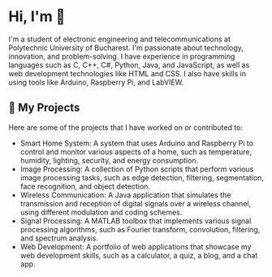 # Hi, I'm <your name> 👋

I'm a student of electronic engineering and telecommunications at Polytechnic University of Bucharest. I'm passionate about technology, innovation, and problem-solving. I have experience in programming languages such as C, C++, C#, Python, Java, and JavaScript, as well as web development technologies like HTML and CSS. I also have skills in using tools like Arduino, Raspberry Pi, and LabVIEW. 

## 🚀 My Projects

Here are some of the projects that I have worked on or contributed to:

- Smart Home System: A system that uses Arduino and Raspberry Pi to control and monitor various aspects of a home, such as temperature, humidity, lighting, security, and energy consumption.
- Image Processing: A collection of Python scripts that perform various image processing tasks, such as edge detection, filtering, segmentation, face recognition, and object detection.
- Wireless Communication: A Java application that simulates the transmission and reception of digital signals over a wireless channel, using different modulation and coding schemes.
- Signal Processing: A MATLAB toolbox that implements various signal processing algorithms, such as Fourier transform, convolution, filtering, and spectrum analysis.
- Web Development: A portfolio of web applications that showcase my web development skills, such as a calculator, a quiz, a blog, and a chat app.
